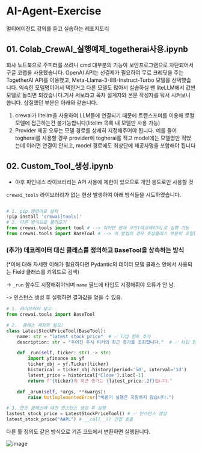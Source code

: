# AI-Agent-Exercise
멀티에이전트 강의를 듣고 실습하는 레포지토리

## 01. Colab_CrewAI_실행예제_togetherai사용.ipynb
회사 노트북으로 주피터를 쓰려니 cmd 대부분의 기능이 보안프로그램으로 차단되어서 구글 코랩을 사용했습니다. OpenAI API는 선결제가 필요하여 무료 크레딧을 주는 TogetherAI API를 이용했고, Meta-Llama-3-8B-Instruct-Turbo 모델을 선택했습니다. 익숙한 모델명이어서 택한거고 다른 모델도 많아서 실습하실 땐 liteLLM에서 값싼 모델로 돌리면 되겠습니다.기사 써보라고 목차 설계자와 본문 작성자를 둬서 시켜보니 씁니다.
삽질했던 부분은 아래와 같습니다.
1. crewai가 litellm을 사용하여 LLM들에 연결되기 때문에 트랜스포머를 이용해 로컬 모델에 접근하는건 불가능합니다(litellm 목록 내 모델만 사용 가능)
2. Provider 제공 오류는 모델 경로를 상세히 지정해주어야 됩니다. 예를 들어 togherai를 사용할 경우 provider에 togherai를 적고 model에는 모델명만 적었는데 이러면 연결이 안되고, model 경로에도 최상단에 제공자명을 포함해야 됩니다
## 02. Custom_Tool_생성.ipynb
- 야후 파인내스 라이브러리는 API 사용에 제한이 있으므로 개인 용도로만 사용할 것

`crewai_tools` 라이브러리가 없는 현상 발생하여 아래 방식들을 시도하였습니다.

```python

# 1. pip 명령어로 설치
!pip install 'crewai[tools]'
# 2. 다른 방식으로 불러오기
from crewai.tools import tool # --> 이러면 원래 코드(데코레이터)로 실행 가능
from crewai.tools import BaseTool # --> 이 방법의 경우 추상클래스 부분이 꼬임(아래 참조)
```
### (추가) 데코레이터 대신 클래스를 정의하고 BaseTool을 상속하는 방식
(*이에 대해 자세한 이해가 필요하다면 Pydantic의 데이터 모델 클래스 안에서 사용되는 Field 클래스를 키워드로 검색)

-> `_run` 함수도 지정해줘야되며 `name` 필드에 타입도 지정해줘야 오류가 안 남.

-> 인스턴스 생성 후 실행하면 결과값을 얻을 수 있음.

```python
# 1. 라이브러리 넣고
from crewai.tools import BaseTool

# 2.  클래스 재정의 필요!
class LatestStockPriceTool(BaseTool):
    name: str = "latest_stock_price"  # ✅ 타입 힌트 추가
    description: str = "주어진 주식 티커의 최근 종가를 조회합니다."  # ✅ 타입 힌트 추가

    def _run(self, ticker: str) -> str:
        import yfinance as yf
        ticker_obj = yf.Ticker(ticker)
        historical = ticker_obj.history(period='5d', interval='1d')
        latest_price = historical['Close'].iloc[-1]
        return f"{ticker}의 최근 종가는 {latest_price:.2f}입니다."

    def _arun(self, *args, **kwargs):
        raise NotImplementedError("비동기 실행은 지원하지 않습니다.")

# 3. 만든 클래스에 대한 인스턴스 생성 후 실행
lastest_stock_price = LatestStockPriceTool() # ✅ 인스턴스 생성
latest_stock_price("AAPL") # __call__() 간접 호출
```
다른 툴 정의도 같은 방식으로 기존 코드에서 변환하면 실행됩니다.

![image](https://github.com/user-attachments/assets/f92acb55-57eb-4dc6-8e9c-a03ca1b61057)

